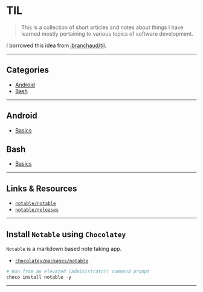 
# TIL

> This is a collection of short articles and notes about things I have learned mostly pertaining to various topics of software development.

I borrowed this idea from [jbranchaud/til](https://github.com/jbranchaud/til).

---

## Categories

* [Android](https://github.com/patevs/til#android)
* [Bash](https://github.com/patevs/til#bash)

---

## Android

* [Basics](https://github.com/patevs/til/blob/master/android/android-basics.md)

## Bash

* [Basics](https://github.com/patevs/til/blob/master/bash/bash-basics.md)

---

## Links & Resources

* [`notable/notable`](https://github.com/notable/notable)
* [`notable/releases`](https://github.com/notable/notable/releases)

---

## Install `Notable` using `Chocolatey`

`Notable` is a markdown based note taking app.

* [`chocolatey/packages/notable`](https://chocolatey.org/packages/notable)

```powershell
# Run from an elevated (administrator) command prompt
choco install notable -y
```

---
